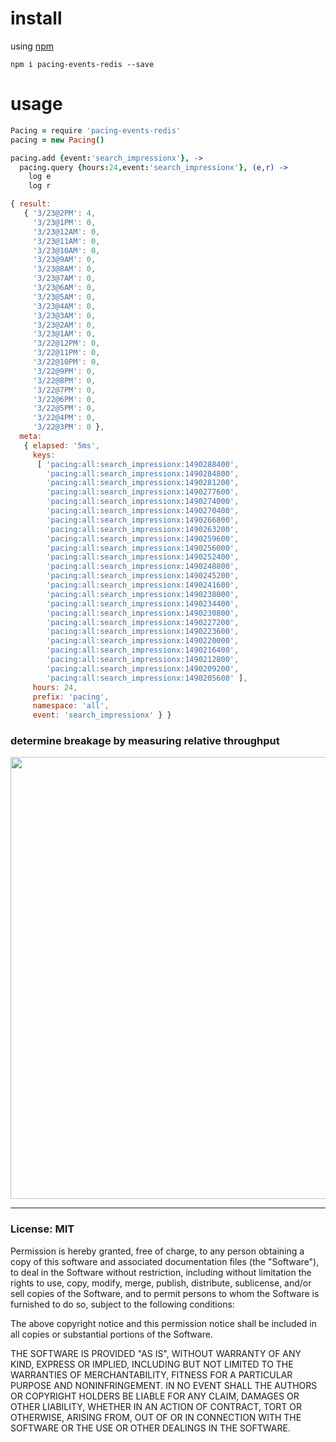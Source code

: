 # install

using [npm](https://npmjs.org)

```
npm i pacing-events-redis --save
```

# usage

``` coffeescript
Pacing = require 'pacing-events-redis'
pacing = new Pacing()

pacing.add {event:'search_impressionx'}, ->
  pacing.query {hours:24,event:'search_impressionx'}, (e,r) ->
    log e
    log r
```

```javascript
{ result:
   { '3/23@2PM': 4,
     '3/23@1PM': 0,
     '3/23@12AM': 0,
     '3/23@11AM': 0,
     '3/23@10AM': 0,
     '3/23@9AM': 0,
     '3/23@8AM': 0,
     '3/23@7AM': 0,
     '3/23@6AM': 0,
     '3/23@5AM': 0,
     '3/23@4AM': 0,
     '3/23@3AM': 0,
     '3/23@2AM': 0,
     '3/23@1AM': 0,
     '3/22@12PM': 0,
     '3/22@11PM': 0,
     '3/22@10PM': 0,
     '3/22@9PM': 0,
     '3/22@8PM': 0,
     '3/22@7PM': 0,
     '3/22@6PM': 0,
     '3/22@5PM': 0,
     '3/22@4PM': 0,
     '3/22@3PM': 0 },
  meta:
   { elapsed: '5ms',
     keys:
      [ 'pacing:all:search_impressionx:1490288400',
        'pacing:all:search_impressionx:1490284800',
        'pacing:all:search_impressionx:1490281200',
        'pacing:all:search_impressionx:1490277600',
        'pacing:all:search_impressionx:1490274000',
        'pacing:all:search_impressionx:1490270400',
        'pacing:all:search_impressionx:1490266800',
        'pacing:all:search_impressionx:1490263200',
        'pacing:all:search_impressionx:1490259600',
        'pacing:all:search_impressionx:1490256000',
        'pacing:all:search_impressionx:1490252400',
        'pacing:all:search_impressionx:1490248800',
        'pacing:all:search_impressionx:1490245200',
        'pacing:all:search_impressionx:1490241600',
        'pacing:all:search_impressionx:1490238000',
        'pacing:all:search_impressionx:1490234400',
        'pacing:all:search_impressionx:1490230800',
        'pacing:all:search_impressionx:1490227200',
        'pacing:all:search_impressionx:1490223600',
        'pacing:all:search_impressionx:1490220000',
        'pacing:all:search_impressionx:1490216400',
        'pacing:all:search_impressionx:1490212800',
        'pacing:all:search_impressionx:1490209200',
        'pacing:all:search_impressionx:1490205600' ],
     hours: 24,
     prefix: 'pacing',
     namespace: 'all',
     event: 'search_impressionx' } }
```

### determine breakage by measuring relative throughput
<p>
  <img src="https://taky.s3.amazonaws.com/31pl20jfj94y.png" width="707">
</p>

---

### License: MIT

Permission is hereby granted, free of charge, to any person obtaining a copy
of this software and associated documentation files (the "Software"), to deal
in the Software without restriction, including without limitation the rights
to use, copy, modify, merge, publish, distribute, sublicense, and/or sell
copies of the Software, and to permit persons to whom the Software is furnished
to do so, subject to the following conditions:

The above copyright notice and this permission notice shall be included in
all copies or substantial portions of the Software.

THE SOFTWARE IS PROVIDED "AS IS", WITHOUT WARRANTY OF ANY KIND, EXPRESS OR
IMPLIED, INCLUDING BUT NOT LIMITED TO THE WARRANTIES OF MERCHANTABILITY,
FITNESS FOR A PARTICULAR PURPOSE AND NONINFRINGEMENT. IN NO EVENT SHALL THE
AUTHORS OR COPYRIGHT HOLDERS BE LIABLE FOR ANY CLAIM, DAMAGES OR OTHER
LIABILITY, WHETHER IN AN ACTION OF CONTRACT, TORT OR OTHERWISE, ARISING FROM,
OUT OF OR IN CONNECTION WITH THE SOFTWARE OR THE USE OR OTHER DEALINGS IN THE
SOFTWARE.
